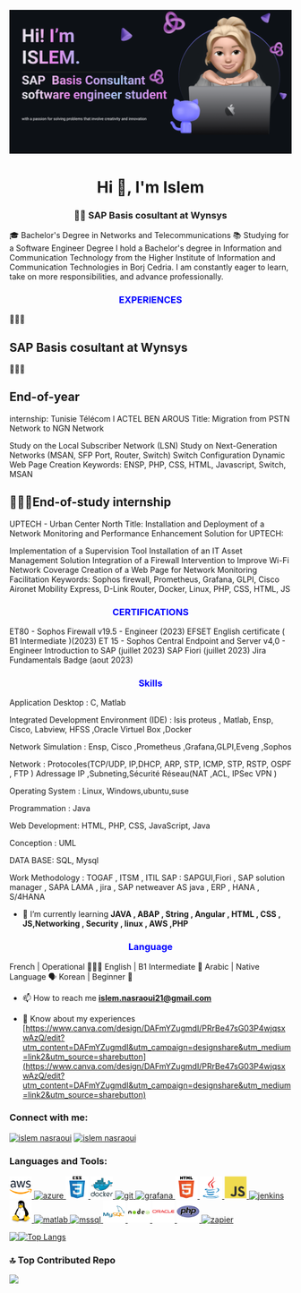 ![logo](https://github.com/Islem54151/Islem54151/blob/main/Make%20your%20README.png)
<h1 align="center">Hi 👋, I'm Islem</h1>
<h3 align="center"> 👩‍💼 SAP Basis cosultant at Wynsys</h3>
🎓 Bachelor's Degree in Networks and Telecommunications
📚 Studying for a Software Engineer Degree
I hold a Bachelor's degree in Information and Communication Technology from the Higher Institute of Information and Communication Technologies in Borj Cedria. I am constantly eager to learn, take on more responsibilities, and advance professionally.
<h3 align="center" style="color: blue;">EXPERIENCES</h3>
👩🏻‍💻 <h2> SAP Basis cosultant at Wynsys</h2> 

👩🏻‍💻 <h2> End-of-year</h2> internship: Tunisie Télécom l ACTEL BEN AROUS
Title: Migration from PSTN Network to NGN Network

Study on the Local Subscriber Network (LSN)
Study on Next-Generation Networks (MSAN, SFP Port, Router, Switch)
Switch Configuration
Dynamic Web Page Creation
Keywords: ENSP, PHP, CSS, HTML, Javascript, Switch, MSAN
 <h2 >👩🏻‍💻End-of-study internship</h2>
 UPTECH - Urban Center North
Title: Installation and Deployment of a Network Monitoring and Performance Enhancement Solution for UPTECH:

Implementation of a Supervision Tool
Installation of an IT Asset Management Solution
Integration of a Firewall
Intervention to Improve Wi-Fi Network Coverage
Creation of a Web Page for Network Monitoring Facilitation
Keywords: Sophos firewall, Prometheus, Grafana, GLPI, Cisco Aironet Mobility Express, D-Link Router, Docker, Linux, PHP, CSS, HTML, JS
<h3 align="center" style="color: blue;">CERTIFICATIONS</h3>
ET80 - Sophos Firewall v19.5 - Engineer (2023)
EFSET English certificate ( B1 Intermediate )(2023)
ET 15 - Sophos Central Endpoint and Server v4,0 - Engineer
Introduction to SAP (juillet 2023)
SAP Fiori (juillet 2023)
Jira Fundamentals Badge (aout  2023)
<h3 align="center" style="color: blue;">Skills</h3>
Application Desktop : C, Matlab

Integrated Development Environment (IDE) : Isis proteus , Matlab,
Ensp, Cisco, Labview, HFSS ,Oracle Virtuel Box ,Docker

Network Simulation : Ensp, Cisco ,Prometheus ,Grafana,GLPI,Eveng ,Sophos

Network : Protocoles(TCP/UDP, IP,DHCP, ARP, STP, ICMP, STP, RSTP, OSPF , FTP ) Adressage IP ,Subneting,Sécurité Réseau(NAT ,ACL, IPSec VPN ) 

Operating System : Linux, Windows,ubuntu,suse

Programmation : Java

Web Development: HTML, PHP, CSS, JavaScript, Java 

Conception : UML

DATA BASE: SQL, Mysql

Work Methodology : TOGAF , ITSM , ITIL
SAP : SAPGUI,Fiori , SAP solution manager , SAPA LAMA , jira , SAP netweaver AS java  , ERP , HANA , S/4HANA 
- 🌱 I’m currently learning **JAVA , ABAP , String , Angular , HTML , CSS , JS,Networking , Security , linux , AWS ,PHP**
<h3 align="center" style="color: blue;">Language</h3>
French | Operational 🧏🏻‍♂️
English | B1 Intermediate 🔡
Arabic | Native Language 🗣️
Korean | Beginner 🏯

- 📫 How to reach me **islem.nasraoui21@gmail.com**

- 📄 Know about my experiences [https://www.canva.com/design/DAFmYZugmdI/PRrBe47sG03P4wjqsxwAzQ/edit?utm_content=DAFmYZugmdI&utm_campaign=designshare&utm_medium=link2&utm_source=sharebutton](https://www.canva.com/design/DAFmYZugmdI/PRrBe47sG03P4wjqsxwAzQ/edit?utm_content=DAFmYZugmdI&utm_campaign=designshare&utm_medium=link2&utm_source=sharebutton)

<h3 align="left">Connect with me:</h3>
<p align="left">
<a href="https://linkedin.com/in/islem nasraoui" target="blank"><img align="center" src="https://raw.githubusercontent.com/rahuldkjain/github-profile-readme-generator/master/src/images/icons/Social/linked-in-alt.svg" alt="islem nasraoui" height="30" width="40" /></a>
<a href="https://fb.com/islem nasraoui" target="blank"><img align="center" src="https://raw.githubusercontent.com/rahuldkjain/github-profile-readme-generator/master/src/images/icons/Social/facebook.svg" alt="islem nasraoui" height="30" width="40" /></a>
</p>

<h3 align="left">Languages and Tools:</h3>
<p align="left"> <a href="https://aws.amazon.com" target="_blank" rel="noreferrer"> <img src="https://raw.githubusercontent.com/devicons/devicon/master/icons/amazonwebservices/amazonwebservices-original-wordmark.svg" alt="aws" width="40" height="40"/> </a> <a href="https://azure.microsoft.com/en-in/" target="_blank" rel="noreferrer"> <img src="https://www.vectorlogo.zone/logos/microsoft_azure/microsoft_azure-icon.svg" alt="azure" width="40" height="40"/> </a> <a href="https://www.w3schools.com/css/" target="_blank" rel="noreferrer"> <img src="https://raw.githubusercontent.com/devicons/devicon/master/icons/css3/css3-original-wordmark.svg" alt="css3" width="40" height="40"/> </a> <a href="https://www.docker.com/" target="_blank" rel="noreferrer"> <img src="https://raw.githubusercontent.com/devicons/devicon/master/icons/docker/docker-original-wordmark.svg" alt="docker" width="40" height="40"/> </a> <a href="https://git-scm.com/" target="_blank" rel="noreferrer"> <img src="https://www.vectorlogo.zone/logos/git-scm/git-scm-icon.svg" alt="git" width="40" height="40"/> </a> <a href="https://grafana.com" target="_blank" rel="noreferrer"> <img src="https://www.vectorlogo.zone/logos/grafana/grafana-icon.svg" alt="grafana" width="40" height="40"/> </a> <a href="https://www.w3.org/html/" target="_blank" rel="noreferrer"> <img src="https://raw.githubusercontent.com/devicons/devicon/master/icons/html5/html5-original-wordmark.svg" alt="html5" width="40" height="40"/> </a> <a href="https://www.java.com" target="_blank" rel="noreferrer"> <img src="https://raw.githubusercontent.com/devicons/devicon/master/icons/java/java-original.svg" alt="java" width="40" height="40"/> </a> <a href="https://developer.mozilla.org/en-US/docs/Web/JavaScript" target="_blank" rel="noreferrer"> <img src="https://raw.githubusercontent.com/devicons/devicon/master/icons/javascript/javascript-original.svg" alt="javascript" width="40" height="40"/> </a> <a href="https://www.jenkins.io" target="_blank" rel="noreferrer"> <img src="https://www.vectorlogo.zone/logos/jenkins/jenkins-icon.svg" alt="jenkins" width="40" height="40"/> </a> <a href="https://www.linux.org/" target="_blank" rel="noreferrer"> <img src="https://raw.githubusercontent.com/devicons/devicon/master/icons/linux/linux-original.svg" alt="linux" width="40" height="40"/> </a> <a href="https://www.mathworks.com/" target="_blank" rel="noreferrer"> <img src="https://upload.wikimedia.org/wikipedia/commons/2/21/Matlab_Logo.png" alt="matlab" 
                                                                                                                                                       width="40" height="40"/> </a> <a href="https://www.microsoft.com/en-us/sql-server" target="_blank" rel="noreferrer"> <img src="https://www.svgrepo.com/show/303229/microsoft-sql-server-logo.svg" alt="mssql" width="40" height="40"/> </a> <a href="https://www.mysql.com/" target="_blank" rel="noreferrer"> <img src="https://raw.githubusercontent.com/devicons/devicon/master/icons/mysql/mysql-original-wordmark.svg" alt="mysql" width="40" height="40"/> </a> <a href="https://nodejs.org" target="_blank" rel="noreferrer"> <img src="https://raw.githubusercontent.com/devicons/devicon/master/icons/nodejs/nodejs-original-wordmark.svg" alt="nodejs" width="40" height="40"/> </a> <a href="https://www.oracle.com/" target="_blank" rel="noreferrer"> <img src="https://raw.githubusercontent.com/devicons/devicon/master/icons/oracle/oracle-original.svg" alt="oracle" width="40" height="40"/> </a> <a href="https://www.php.net" target="_blank" rel="noreferrer"> <img src="https://raw.githubusercontent.com/devicons/devicon/master/icons/php/php-original.svg" alt="php" width="40" height="40"/> </a> <a href="https://zapier.com" target="_blank" rel="noreferrer"> <img src="https://www.vectorlogo.zone/logos/zapier/zapier-icon.svg" alt="zapier" width="40" height="40"/> </a> </p>
                                                                                                                                                       
<img align="left" src="https://github-readme-stats-sigma-smoky-12.vercel.app/api?username=Islem54151&show_icons=true&hide_border=true&theme=dark" />

[![Top Langs](https://github-readme-stats.vercel.app/api/top-langs/?username=Islem54151&show_icons=true&hide_border=true&theme=dark)](https://github.com/anuraghazra/github-readme-stats)

### 🔝 Top Contributed Repo
![](https://github-contributor-stats.vercel.app/api?username=Islem54151&limit=5&theme=dark&combine_all_yearly_contributions=true)

